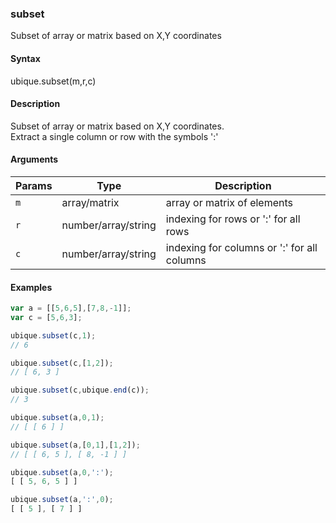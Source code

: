 ### subset

Subset of array or matrix based on X,Y coordinates


#### Syntax

ubique.subset(m,r,c)


#### Description

Subset of array or matrix based on X,Y coordinates.  
Extract a single column or row with the symbols ':'  



#### Arguments

|Params|Type|Description
|---------|----|-----------
|`m` | array/matrix | array or matrix of elements
|`r` | number/array/string | indexing for rows or ':' for all rows
|`c` | number/array/string | indexing for columns or ':' for all columns


#### Examples

```js
var a = [[5,6,5],[7,8,-1]];
var c = [5,6,3];

ubique.subset(c,1);
// 6

ubique.subset(c,[1,2]);
// [ 6, 3 ]

ubique.subset(c,ubique.end(c));
// 3

ubique.subset(a,0,1);
// [ [ 6 ] ]

ubique.subset(a,[0,1],[1,2]);
// [ [ 6, 5 ], [ 8, -1 ] ]

ubique.subset(a,0,':');
[ [ 5, 6, 5 ] ]

ubique.subset(a,':',0);
[ [ 5 ], [ 7 ] ]
```

